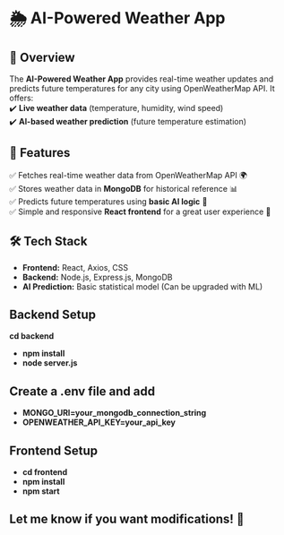 # 🌦️ AI-Powered Weather App  

## 📌 Overview  
The **AI-Powered Weather App** provides real-time weather updates and predicts future temperatures for any city using OpenWeatherMap API. It offers:  
✔️ **Live weather data** (temperature, humidity, wind speed)  
✔️ **AI-based weather prediction** (future temperature estimation)  

## 🚀 Features  
✅ Fetches real-time weather data from OpenWeatherMap API 🌍  
✅ Stores weather data in **MongoDB** for historical reference 📊  
✅ Predicts future temperatures using **basic AI logic** 🤖  
✅ Simple and responsive **React frontend** for a great user experience 🎨  

## 🛠️ Tech Stack  
- **Frontend:** React, Axios, CSS  
- **Backend:** Node.js, Express.js, MongoDB  
- **AI Prediction:** Basic statistical model (Can be upgraded with ML)  

## Backend Setup
**cd backend**
- **npm install**
- **node server.js**

## Create a .env file and add
- **MONGO_URI=your_mongodb_connection_string**
- **OPENWEATHER_API_KEY=your_api_key**

##  Frontend Setup
- **cd frontend**
- **npm install**
- **npm start**


## Let me know if you want modifications! 🚀



